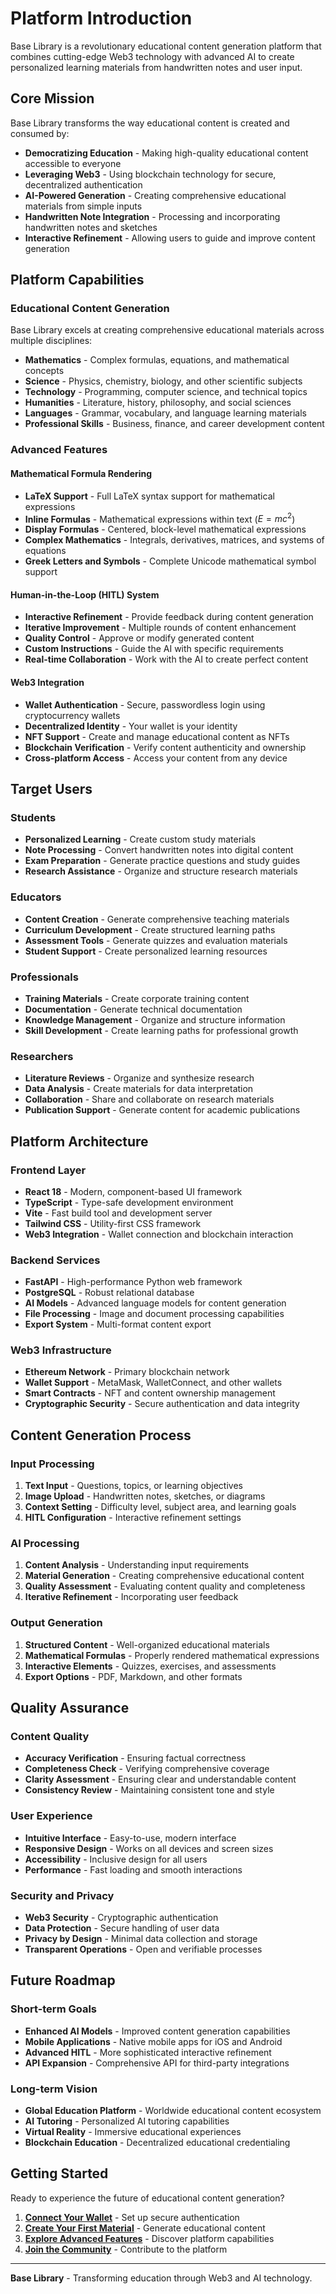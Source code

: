 # Platform Introduction

Base Library is a revolutionary educational content generation platform that combines cutting-edge Web3 technology with advanced AI to create personalized learning materials from handwritten notes and user input.

## Core Mission

Base Library transforms the way educational content is created and consumed by:

- **Democratizing Education** - Making high-quality educational content accessible to everyone
- **Leveraging Web3** - Using blockchain technology for secure, decentralized authentication
- **AI-Powered Generation** - Creating comprehensive educational materials from simple inputs
- **Handwritten Note Integration** - Processing and incorporating handwritten notes and sketches
- **Interactive Refinement** - Allowing users to guide and improve content generation

## Platform Capabilities

### Educational Content Generation

Base Library excels at creating comprehensive educational materials across multiple disciplines:

- **Mathematics** - Complex formulas, equations, and mathematical concepts
- **Science** - Physics, chemistry, biology, and other scientific subjects
- **Technology** - Programming, computer science, and technical topics
- **Humanities** - Literature, history, philosophy, and social sciences
- **Languages** - Grammar, vocabulary, and language learning materials
- **Professional Skills** - Business, finance, and career development content

### Advanced Features

#### Mathematical Formula Rendering
- **LaTeX Support** - Full LaTeX syntax support for mathematical expressions
- **Inline Formulas** - Mathematical expressions within text ($E = mc^2$)
- **Display Formulas** - Centered, block-level mathematical expressions
- **Complex Mathematics** - Integrals, derivatives, matrices, and systems of equations
- **Greek Letters and Symbols** - Complete Unicode mathematical symbol support

#### Human-in-the-Loop (HITL) System
- **Interactive Refinement** - Provide feedback during content generation
- **Iterative Improvement** - Multiple rounds of content enhancement
- **Quality Control** - Approve or modify generated content
- **Custom Instructions** - Guide the AI with specific requirements
- **Real-time Collaboration** - Work with the AI to create perfect content

#### Web3 Integration
- **Wallet Authentication** - Secure, passwordless login using cryptocurrency wallets
- **Decentralized Identity** - Your wallet is your identity
- **NFT Support** - Create and manage educational content as NFTs
- **Blockchain Verification** - Verify content authenticity and ownership
- **Cross-platform Access** - Access your content from any device

## Target Users

### Students
- **Personalized Learning** - Create custom study materials
- **Note Processing** - Convert handwritten notes into digital content
- **Exam Preparation** - Generate practice questions and study guides
- **Research Assistance** - Organize and structure research materials

### Educators
- **Content Creation** - Generate comprehensive teaching materials
- **Curriculum Development** - Create structured learning paths
- **Assessment Tools** - Generate quizzes and evaluation materials
- **Student Support** - Create personalized learning resources

### Professionals
- **Training Materials** - Create corporate training content
- **Documentation** - Generate technical documentation
- **Knowledge Management** - Organize and structure information
- **Skill Development** - Create learning paths for professional growth

### Researchers
- **Literature Reviews** - Organize and synthesize research
- **Data Analysis** - Create materials for data interpretation
- **Collaboration** - Share and collaborate on research materials
- **Publication Support** - Generate content for academic publications

## Platform Architecture

### Frontend Layer
- **React 18** - Modern, component-based UI framework
- **TypeScript** - Type-safe development environment
- **Vite** - Fast build tool and development server
- **Tailwind CSS** - Utility-first CSS framework
- **Web3 Integration** - Wallet connection and blockchain interaction

### Backend Services
- **FastAPI** - High-performance Python web framework
- **PostgreSQL** - Robust relational database
- **AI Models** - Advanced language models for content generation
- **File Processing** - Image and document processing capabilities
- **Export System** - Multi-format content export

### Web3 Infrastructure
- **Ethereum Network** - Primary blockchain network
- **Wallet Support** - MetaMask, WalletConnect, and other wallets
- **Smart Contracts** - NFT and content ownership management
- **Cryptographic Security** - Secure authentication and data integrity

## Content Generation Process

### Input Processing
1. **Text Input** - Questions, topics, or learning objectives
2. **Image Upload** - Handwritten notes, sketches, or diagrams
3. **Context Setting** - Difficulty level, subject area, and learning goals
4. **HITL Configuration** - Interactive refinement settings

### AI Processing
1. **Content Analysis** - Understanding input requirements
2. **Material Generation** - Creating comprehensive educational content
3. **Quality Assessment** - Evaluating content quality and completeness
4. **Iterative Refinement** - Incorporating user feedback

### Output Generation
1. **Structured Content** - Well-organized educational materials
2. **Mathematical Formulas** - Properly rendered mathematical expressions
3. **Interactive Elements** - Quizzes, exercises, and assessments
4. **Export Options** - PDF, Markdown, and other formats

## Quality Assurance

### Content Quality
- **Accuracy Verification** - Ensuring factual correctness
- **Completeness Check** - Verifying comprehensive coverage
- **Clarity Assessment** - Ensuring clear and understandable content
- **Consistency Review** - Maintaining consistent tone and style

### User Experience
- **Intuitive Interface** - Easy-to-use, modern interface
- **Responsive Design** - Works on all devices and screen sizes
- **Accessibility** - Inclusive design for all users
- **Performance** - Fast loading and smooth interactions

### Security and Privacy
- **Web3 Security** - Cryptographic authentication
- **Data Protection** - Secure handling of user data
- **Privacy by Design** - Minimal data collection and storage
- **Transparent Operations** - Open and verifiable processes

## Future Roadmap

### Short-term Goals
- **Enhanced AI Models** - Improved content generation capabilities
- **Mobile Applications** - Native mobile apps for iOS and Android
- **Advanced HITL** - More sophisticated interactive refinement
- **API Expansion** - Comprehensive API for third-party integrations

### Long-term Vision
- **Global Education Platform** - Worldwide educational content ecosystem
- **AI Tutoring** - Personalized AI tutoring capabilities
- **Virtual Reality** - Immersive educational experiences
- **Blockchain Education** - Decentralized educational credentialing

## Getting Started

Ready to experience the future of educational content generation?

1. **[Connect Your Wallet](./web3-authentication/quick-start)** - Set up secure authentication
2. **[Create Your First Material](./content-generation/overview)** - Generate educational content
3. **[Explore Advanced Features](./ui-components/overview)** - Discover platform capabilities
4. **[Join the Community](./development/contributing)** - Contribute to the platform

---

**Base Library** - Transforming education through Web3 and AI technology.
